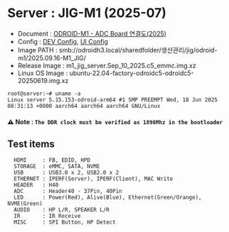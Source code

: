 # Server : JIG-M1 (2025-07)

* Document : [ODROID-M1 - ADC Board 연결도(2025)](https://docs.google.com/spreadsheets/d/1mUUWAhZeI7kd9SqFgP_7Fea8CZK7xyCqQDq9VtFoWFI/edit?gid=0#gid=0)
* Config   : [DEV Config](configs/m1_dev.cfg), [UI Config](configs/m1_ui.cfg)
* Image PATH     : smb://odroidh3.local/sharedfolder/생산관리/jig/odroid-m1/2025.09.16-M1_JIG/
* Release Image  : m1_jig_server.Sep_10_2025.c5_emmc.img.xz
* Linux OS Image : ubuntu-22.04-factory-odroidc5-odroidc5-20250619.img.xz
```
root@server:~# uname -a
Linux server 5.15.153-odroid-arm64 #1 SMP PREEMPT Wed, 18 Jun 2025 08:31:13 +0000 aarch64 aarch64 aarch64 GNU/Linux
```
#### ⚠️ **Note : `The DDR clock must be verified as 1896Mhz in the bootloader`**

## Test items
```
  HDMI     : FB, EDID, HPD
  STORAGE  : eMMC, SATA, NVME
  USB      : USB3.0 x 2, USB2.0 x 2
  ETHERNET : IPERF(Server), IPERF(Client), MAC Write
  HEADER   : H40
  ADC      : Header40 - 37Pin, 40Pin
  LED      : Power(Red), Alive(Blue), Ethernet(Green/Orange), NVME(Green)
  AUDIO    : HP L/R, SPEAKER L/R
  IR       : IR Receive
  MISC     : SPI Button, HP Detect
```
